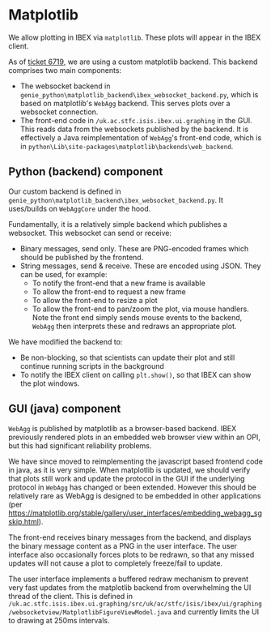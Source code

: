 # Matplotlib

We allow plotting in IBEX via `matplotlib`. These plots will appear in the IBEX client.

As of [ticket 6719](https://github.com/ISISComputingGroup/IBEX/issues/6719), we are using a custom matplotlib backend. This backend comprises two main components:
- The websocket backend in `genie_python\matplotlib_backend\ibex_websocket_backend.py`, which is based on matplotlib's `WebAgg` backend. This serves plots over a websocket connection.
- The front-end code in `/uk.ac.stfc.isis.ibex.ui.graphing` in the GUI. This reads data from the websockets published by the backend. It is effectively a Java reimplementation of `WebAgg`'s front-end code, which is in `python\Lib\site-packages\matplotlib\backends\web_backend`.

## Python (backend) component

Our custom backend is defined in `genie_python\matplotlib_backend\ibex_websocket_backend.py`. It uses/builds on `WebAggCore` under the hood. 

Fundamentally, it is a relatively simple backend which publishes a websocket. This websocket can send or receive:
- Binary messages, send only. These are PNG-encoded frames which should be published by the frontend.
- String messages, send & receive. These are encoded using JSON. They can be used, for example:
  * To notify the front-end that a new frame is available
  * To allow the front-end to request a new frame
  * To allow the front-end to resize a plot
  * To allow the front-end to pan/zoom the plot, via mouse handlers. Note the front end simply sends mouse events to the backend, `WebAgg` then interprets these and redraws an appropriate plot.

We have modified the backend to:
- Be non-blocking, so that scientists can update their plot and still continue running scripts in the background
- To notify the IBEX client on calling `plt.show()`, so that IBEX can show the plot windows.


## GUI (java) component

`WebAgg` is published by matplotlib as a browser-based backend. IBEX previously rendered plots in an embedded web browser view within an OPI, but this had significant reliability problems.

We have since moved to reimplementing the javascript based frontend code in java, as it is very simple. When matplotlib is updated, we should verify that plots still work and update the protocol in the GUI if the underlying protocol in `WebAgg` has changed or been extended. However this should be relatively rare as WebAgg is designed to be embedded in other applications (per https://matplotlib.org/stable/gallery/user_interfaces/embedding_webagg_sgskip.html).

The front-end receives binary messages from the backend, and displays the binary message content as a PNG in the user interface. The user interface also occasionally forces plots to be redrawn, so that any missed updates will not cause a plot to completely freeze/fail to update.

The user interface implements a buffered redraw mechanism to prevent very fast updates from the matplotlib backend from overwhelming the UI thread of the client. This is defined in `/uk.ac.stfc.isis.ibex.ui.graphing/src/uk/ac/stfc/isis/ibex/ui/graphing/websocketview/MatplotlibFigureViewModel.java` and currently limits the UI to drawing at 250ms intervals.